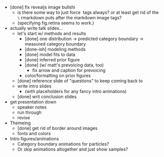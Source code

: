 * [done] fix revealjs image bullshi
    * is there some way to just force <img> tags always? or at least get rid of the `\` rmarkdown puts after the markdown image tags?
    * (specifying fig.retina seems to work.)
* actually write talk slides...
    * let's start w/ methods and results
        * [done] one distribution -> predicted category boundary -> measured category boundary
        * [done-ish] modeling methods
        * [done] model fits to data
        * [done] inferred prior figure
        * [done] (w/ matt's prevoicing data, too)
            * fix arrow and caption for prevoicing
        * color/formatting on prior figures
    * [done] reference slide of "questions" to keep coming back to
    * write intro slides
        * (with placeholders for any fancy intro animations)
    * [done] writ conclusion slides
* get presentation down
    * speaker notes
    * run through
    * revise
* Themeing
    * [done] get rid of border around images
    * fonts and colors
* Intro figures/animations
    * Category boundary animations for particles?
    * Or skip animations altogether and just show samples?


